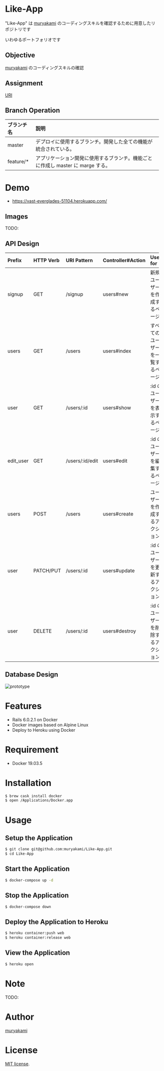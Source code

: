 # Like-App

"Like-App" は [muryakami](https://github.com/muryakami) のコーディングスキルを確認するために用意したリポジトリです

いわゆるポートフォリオです

## Objective

[muryakami](https://github.com/muryakami) のコーディングスキルの確認

## Assignment

[URI]()

## Branch Operation

| ブランチ名 | 説明 |
|:-------|:-------|
| master | デプロイに使用するブランチ。開発した全ての機能が統合されている。 |
| feature/* | アプリケーション開発に使用するブランチ。機能ごとに作成し master に marge する。 |

# Demo

- https://vast-everglades-51104.herokuapp.com/

## Images

TODO:

## API Design

| Prefix | HTTP Verb | URI Pattern | Controller#Action | Used for |
|:---|:---|:---|:---|:---|
| signup    | GET       | /signup         | users#new     | 新規ユーザーを作成するページ       |
| users     | GET       | /users          | users#index   | すべてのユーザーを一覧するページ   |
| user      | GET       | /users/:id      | users#show    | :id のユーザーを表示するページ     |
| edit_user | GET       | /users/:id/edit | users#edit    | :id のユーザーを編集するページ     |
| users     | POST      | /users          | users#create  | ユーザーを作成するアクション       |
| user      | PATCH/PUT | /users/:id      | users#update  | :id のユーザーを更新するアクション |
| user      | DELETE    | /users/:id      | users#destroy | :id のユーザーを削除するアクション |

## Database Design

![prototype](https://user-images.githubusercontent.com/32145722/75621820-cdafba80-5bdc-11ea-887d-2e1e0d316dc9.png)

# Features

- Rails 6.0.2.1 on Docker
- Docker images based on Alpine Linux
- Deploy to Heroku using Docker

# Requirement

- Docker 19.03.5

# Installation

``` bash
$ brew cask install docker
$ open /Applications/Docker.app
```

# Usage

## Setup the Application

``` bash
$ git clone git@github.com:muryakami/Like-App.git
$ cd Like-App
```

## Start the Application

``` bash
$ docker-compose up -d
```

## Stop the Application

``` bash
$ docker-compose down
```

## Deploy the Application to Heroku

``` bash
$ heroku container:push web
$ heroku container:release web
```

## View the Application

``` bash
$ heroku open
```

# Note

TODO:

# Author

[muryakami](https://github.com/muryakami)

# License

[MIT license](https://en.wikipedia.org/wiki/MIT_License).
